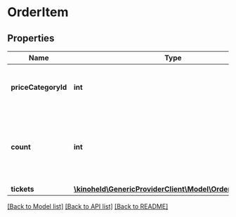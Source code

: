 # OrderItem

## Properties
Name | Type | Description | Notes
------------ | ------------- | ------------- | -------------
**priceCategoryId** | **int** | The price category the seats/tickets should be selected for. | 
**count** | **int** | The Amount of seats/tickets that should be selected for the given price category. | 
**tickets** | [**\kinoheld\GenericProviderClient\Model\OrderItemTicket[]**](OrderItemTicket.md) |  | [optional] 

[[Back to Model list]](../../README.md#documentation-for-models) [[Back to API list]](../../README.md#documentation-for-api-endpoints) [[Back to README]](../../README.md)

